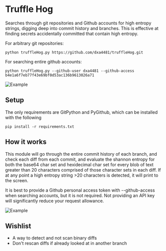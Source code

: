 # Truffle Hog
Searches through git repositories and Github accounts for high entropy strings, digging deep into commit history and branches. This is effective at finding secrets accidentally committed that contain high entropy.

For arbitrary git repositories:
```
python truffleHog.py https://github.com/dxa4481/truffleHog.git
```

For searching entire github accounts:
```
python truffleHog.py --github-user dxa4481 --github-access b4e1a6f7eb77f43e69bf0d53ac136b9613026a71
```

![Example](https://i.imgur.com/NTvjvEX.png)

## Setup
The only requirements are GitPython and PyGithub, which can be installed with the following
```
pip install -r requirements.txt
```

## How it works
This module will go through the entire commit history of each branch, and check each diff from each commit, and evaluate the shannon entropy for both the base64 char set and hexidecimal char set for every blob of text greater than 20 characters comprised of those character sets in each diff. If at any point a high entropy string >20 characters is detected, it will print to the screen.

It is best to provide a Github personal access token with --github-access when searching accounts, but it is not required. Not providing an API key will significantly reduce your request allowance.

![Example](https://i.imgur.com/W5hO7Xj.png)

## Wishlist

- A way to detect and not scan binary diffs
- Don't rescan diffs if already looked at in another branch
